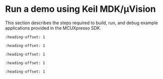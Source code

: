 # Run a demo using Keil MDK/μVision

This section describes the steps required to build, run, and debug example applications provided in the MCUXpresso SDK.


```{include} ../topics/install_cmsis_device_pack.md
:heading-offset: 1
```

```{include} ../topics/build_an_example_application_001.md
:heading-offset: 1
```

```{include} ../topics/run_an_example_application_001.md
:heading-offset: 1
```

```{include} ../topics/build_a_multicore_example_application.md
:heading-offset: 1
```

```{include} ../topics/run_a_multicore_example_application_002.md
:heading-offset: 1
```

